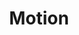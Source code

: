 ---
layout: post
title:  "Motion"
image: https://farm3.staticflickr.com/2924/14839412883_9fc29db7b2.jpg
thumbnail: https://farm4.staticflickr.com/3866/15151849255_c5170c3131_n.jpg
dimensionX: 24"
dimensionY: 10"
dimensionZ: 6"
materials: Walnut/Copper/Steel Magnets
price: 
---